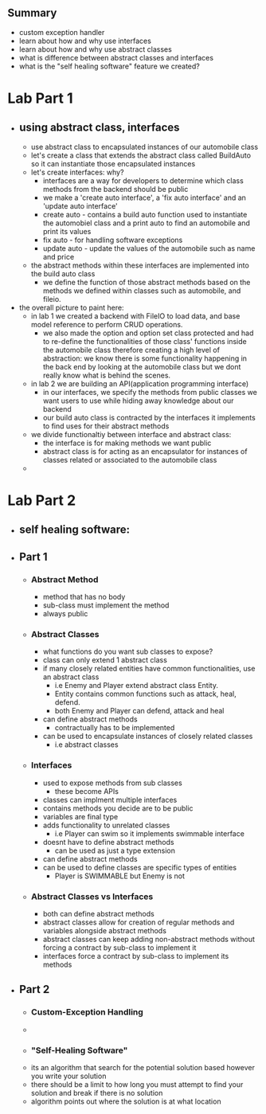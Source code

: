 ## Summary
- custom exception handler
- learn about how and why use interfaces
- learn about how and why use abstract classes
- what is difference between abstract classes and interfaces
- what is the "self healing software" feature we created?

# Lab Part 1
- ## using abstract class, interfaces
	- use abstract class to encapsulated instances of our automobile class
	- let's create a class that extends the abstract class called BuildAuto so it can instantiate those encapsulated instances
	- let's create interfaces: why?
		- interfaces are a way for developers to determine which class methods from the backend should be public
		- we make a 'create auto interface', a 'fix auto interface' and an 'update auto interface'
		- create auto - contains a build auto function used to instantiate the automobiel class and a print auto to find an automobile and print its values
		- fix auto - for handling software exceptions
		- update auto - update the values of the automobile such as name and price
	- the abstract methods within these interfaces are implemented into the build auto class
		- we define the function of those abstract methods based on the methods we defined within classes such as automobile, and fileio.
- the overall picture to paint here:
	- in lab 1 we created a backend with FileIO to load data, and base model reference to perform CRUD operations. 
		- we also made the option and option set class protected and had to re-define the functionalities of those class' functions inside the automobile class therefore creating a high level of abstraction: we know there is some functionality happening in the back end by looking at the automobile class but we dont really know what is behind the scenes.
	- in lab 2 we are building an API(application programming interface)
		- in our interfaces, we specify the methods from public classes we want users to use while hiding away knowledge about our backend
		- our build auto class is contracted by the interfaces it implements to find uses for their abstract methods
	- we divide functionaltiy between interface and abstract class:
		- the interface is for making methods we want public
		- abstract class is for acting as an encapsulator for instances of classes related or associated to the automobile class
	- 
# Lab Part 2
- self healing software:
	- 
- ## Part 1
	- ### Abstract Method
		- method that has no body
		- sub-class must implement the method
		- always public
	- ### Abstract Classes
		- what functions do you want sub classes to expose?
		- class can only extend 1 abstract class
		- if many closely related entities have common functionalities, use an abstract class
			- i.e Enemy and Player extend abstract class Entity.
			- Entity contains common functions such as attack, heal, defend.
			- both Enemy and Player can defend, attack and heal
		- can define abstract methods
			- contractually has to be implemented 
		- can be used to encapsulate instances of closely related classes
			- i.e abstract classes
	- ### Interfaces
		- used to expose methods from sub classes
			- these become APIs
		- classes can implment multiple interfaces
		- contains methods you decide are to be public
		- variables are final type
		- adds functionality to unrelated classes
			- i.e Player can swim so it implements swimmable interface
		- doesnt have to define abstract methods
			- can be used as just a type extension
		- can define abstract methods
		- can be used to define classes are specific types of entities
			- Player is SWIMMABLE but Enemy is not
	
	- ### Abstract Classes vs Interfaces
		- both can define abstract methods
		- abstract classes allow for creation of regular methods and variables alongside abstract methods
		- abstract classes can keep adding non-abstract methods without forcing a contract by sub-class to implement it
		- interfaces force a contract by sub-class to implement its methods
- ## Part 2
	- ### Custom-Exception Handling
	- 
	- ### "Self-Healing Software"
	- its an algorithm that search for the potential solution based however you write your solution
	- there should be a limit to how long you must attempt to find your solution and break if there is no solution
	- algorithm points out where the solution is at what location